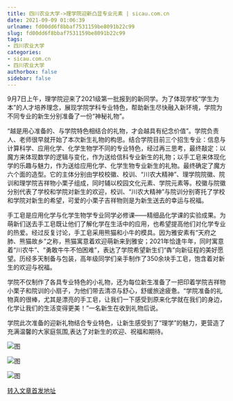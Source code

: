 ```yaml
---
title: 四川农业大学->理学院迎新凸显专业元素 | sicau.com.cn
date: 2021-09-09 01:06:39
urlname: fd00dd6f8bbaf7531159be8091b22c99
slug: fd00dd6f8bbaf7531159be8091b22c99
tags: 
- 四川农业大学
categories:
- sicau.com.cn
- 四川农业大学
authorbox: false
sidebar: false
---
```

9月7日上午，理学院迎来了2021级第一批报到的新同学。为了体现学校“学生为本”的人才培养理念，展现学院学科专业特色，帮助新生尽快融入新环境，学院为不同专业的新生分别准备了一份“神秘礼物”。

“越是用心准备的、与学院特色相结合的礼物，才会越具有纪念价值”。学院负责人、老师很早就开始了本次新生礼物的构思。结合学院目前三个招生专业：信息与计算科学、应用化学、化学生物学不同的专业特色，经过再三思考，最<!--more-->终敲定：以魔方来体现数学的逻辑与变化，作为送给信科专业新生的礼物；以手工皂来体现化学的乐趣与魅力，作为送给应用化学、化学生物专业新生的礼物。最终确定了魔方六个面的造型。它的主体分别由学校校徽、校训、“川农大精神”、理学院院徽、院训和理学院吉祥物小栗子组成，同时辅以校园文化元素、学院元素等。校徽与院徽分别代表了学校和学院对新生的欢迎，校训、“川农大精神”与院训分别寄托了学校和学院对新生的希望，可爱的小栗子吉祥物则是为新生送去的幸运与祝福。

手工皂是应用化学与化学生物学专业同学必修课——精细品化学课的实验成果。为萌新们送去手工皂既让他们了解化学在生活中的应用，也希望提高他们对化学专业的热爱。经过反复讨论，手工皂采用熊猫和小牛的模具。因为雅安素有“天府之肺、熊猫故乡”之称，熊猫寓意着欢迎萌新来到雅安；2021年恰逢牛年，同时寓意着“川农牛”、“勇敢牛牛不怕困难”，表达了学院希望新生们“犇”向新征程的美好愿望。历经多天制备与包装，高年级同学们亲手制作了350余块手工皂，饱含着对新生的欢迎与祝福。

学院不仅制作了各具专业特色的小礼物，还为每位新生准备了一把印着学院吉祥物小栗子和院训的小扇子，为他们带去清凉与舒心，舒缓旅途疲惫。“学院准备的礼物真的很棒，尤其是漂亮的手工皂，让我们一下感受到原来化学就在我们的身边，化学让我们的生活变得更美！”一名新生在收到礼物后说。

学院此次准备的迎新礼物结合专业特色，让新生感受到了“理学”的魅力，更营造了充满温馨的大家庭氛围,表达了对新生的欢迎、祝福和期待。

![图](https://news.sicau.edu.cn/__local/F/6A/E9/C75A0EB7C92462CD6E509D8550C_D59A3D75_24D41.jpg)

![图](https://news.sicau.edu.cn/__local/3/85/8B/3D3647C6661FC677ED883EC1708_E084594A_2ABB4.jpg)

![图](https://news.sicau.edu.cn/__local/C/33/99/B68489F060FB1E02C3F7833F80B_AA4DCDED_29271.jpg)

[转入文章首发地址](https://news.sicau.edu.cn/info/1078/64129.htm)